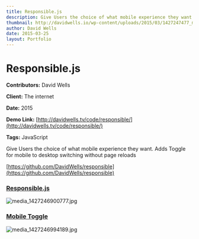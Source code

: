 ```yaml
---
title: Responsible.js
description: Give Users the choice of what mobile experience they want
thumbnail: http://davidwells.io/wp-content/uploads/2015/03/1427247477_media_1427246900777.jpg
author: David Wells
date: 2015-03-25
layout: Portfolio
---
```


# Responsible.js

**Contributors:** David Wells

**Client:** The internet

**Date:** 2015

**Demo Link:** [http://davidwells.tv/code/responsible/](http://davidwells.tv/code/responsible/)

**Tags:** JavaScript

Give Users the choice of what mobile experience they want. Adds Toggle for mobile to desktop switching without page reloads

[https://github.com/DavidWells/responsible](https://github.com/DavidWells/responsible)

### [Responsible.js](id:anchor_1)

![](https://s3-us-west-2.amazonaws.com/assets.davidwells.io/work/responsible-media_1427246900777.jpg "media_1427246900777.jpg")

### [Mobile Toggle](id:anchor_2)

![](https://s3-us-west-2.amazonaws.com/assets.davidwells.io/work/responsible-media_1427246994189.jpg "media_1427246994189.jpg")
